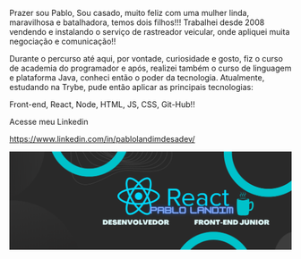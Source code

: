 Prazer sou Pablo,
Sou casado, muito feliz com uma mulher linda, maravilhosa e batalhadora, temos dois filhos!!!
Trabalhei desde 2008 vendendo e instalando o serviço de rastreador veicular, onde apliquei muita negociação e comunicação!!

Durante o percurso até aqui, por vontade, curiosidade e gosto, fiz o curso de academia do programador e após, realizei também o curso de linguagem e plataforma Java, conheci então o poder da tecnologia. 
Atualmente, estudando na Trybe, pude então aplicar as principais tecnologias: 

Front-end, React, Node, HTML, JS, CSS, Git-Hub!!

Acesse meu Linkedin

https://www.linkedin.com/in/pablolandimdesadev/


![REACTPABLO](./img//reactpablo.png)